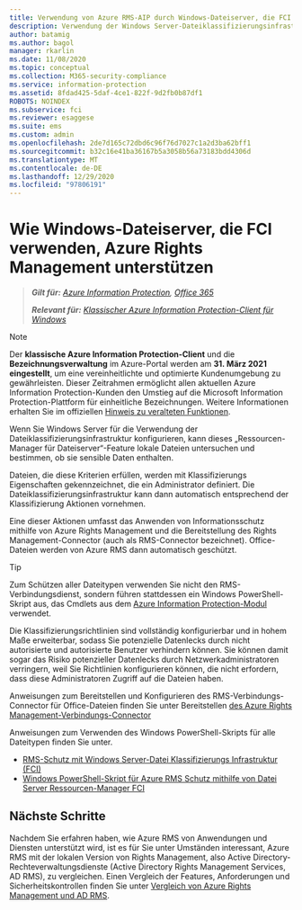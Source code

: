 ```yaml
---
title: Verwendung von Azure RMS-AIP durch Windows-Dateiserver, die FCI unterstützen
description: Verwendung der Windows Server-Dateiklassifizierungsinfrastruktur mit Azure RMS, wenn Sie den RMS-Connector für den automatischen Schutz von Office-Dokumenten bereitstellen.
author: batamig
ms.author: bagol
manager: rkarlin
ms.date: 11/08/2020
ms.topic: conceptual
ms.collection: M365-security-compliance
ms.service: information-protection
ms.assetid: 8fdad425-5daf-4ce1-822f-9d2fb0b87df1
ROBOTS: NOINDEX
ms.subservice: fci
ms.reviewer: esaggese
ms.suite: ems
ms.custom: admin
ms.openlocfilehash: 2de7d165c72dbd6c96f76d7027c1a2d3ba62bff1
ms.sourcegitcommit: b32c16e41ba36167b5a3058b56a73183bdd4306d
ms.translationtype: MT
ms.contentlocale: de-DE
ms.lasthandoff: 12/29/2020
ms.locfileid: "97806191"
---
```

# <a name="how-windows-file-servers-that-use-fci-support-azure-rights-management"></a>Wie Windows-Dateiserver, die FCI verwenden, Azure Rights Management unterstützen

>***Gilt für:** [Azure Information Protection](https://azure.microsoft.com/pricing/details/information-protection), [Office 365](https://download.microsoft.com/download/E/C/F/ECF42E71-4EC0-48FF-AA00-577AC14D5B5C/Azure_Information_Protection_licensing_datasheet_EN-US.pdf)*
>
>***Relevant für:** [Klassischer Azure Information Protection-Client für Windows](faqs.md#whats-the-difference-between-the-azure-information-protection-classic-and-unified-labeling-clients)*

>[!NOTE] 
> Der **klassische Azure Information Protection-Client** und die **Bezeichnungsverwaltung** im Azure-Portal werden am **31. März 2021** **eingestellt**, um eine vereinheitlichte und optimierte Kundenumgebung zu gewährleisten. Dieser Zeitrahmen ermöglicht allen aktuellen Azure Information Protection-Kunden den Umstieg auf die Microsoft Information Protection-Plattform für einheitliche Bezeichnungen. Weitere Informationen erhalten Sie im offiziellen [Hinweis zu veralteten Funktionen](https://aka.ms/aipclassicsunset).

Wenn Sie Windows Server für die Verwendung der Dateiklassifizierungsinfrastruktur konfigurieren, kann dieses „Ressourcen-Manager für Dateiserver“-Feature lokale Dateien untersuchen und bestimmen, ob sie sensible Daten enthalten. 

Dateien, die diese Kriterien erfüllen, werden mit Klassifizierungs Eigenschaften gekennzeichnet, die ein Administrator definiert. Die Dateiklassifizierungsinfrastruktur kann dann automatisch entsprechend der Klassifizierung Aktionen vornehmen. 

Eine dieser Aktionen umfasst das Anwenden von Informationsschutz mithilfe von Azure Rights Management und die Bereitstellung des Rights Management-Connector (auch als RMS-Connector bezeichnet). Office-Dateien werden von Azure RMS dann automatisch geschützt.

> [!TIP]
> Zum Schützen aller Dateitypen verwenden Sie nicht den RMS-Verbindungsdienst, sondern führen stattdessen ein Windows PowerShell-Skript aus, das Cmdlets aus dem [Azure Information Protection-Modul](./rms-client/client-admin-guide-powershell.md) verwendet.
> 

Die Klassifizierungsrichtlinien sind vollständig konfigurierbar und in hohem Maße erweiterbar, sodass Sie potenzielle Datenlecks durch nicht autorisierte und autorisierte Benutzer verhindern können. Sie können damit sogar das Risiko potenzieller Datenlecks durch Netzwerkadministratoren verringern, weil Sie Richtlinien konfigurieren können, die nicht erfordern, dass diese Administratoren Zugriff auf die Dateien haben.

Anweisungen zum Bereitstellen und Konfigurieren des RMS-Verbindungs-Connector für Office-Dateien finden Sie unter Bereitstellen [des Azure Rights Management-Verbindungs-Connector](deploy-rms-connector.md)

Anweisungen zum Verwenden des Windows PowerShell-Skripts für alle Dateitypen finden Sie unter. 

- [RMS-Schutz mit Windows Server-Datei Klassifizierungs Infrastruktur &#40;FCI&#41;](./rms-client/configure-fci.md)
- [Windows PowerShell-Skript für Azure RMS Schutz mithilfe von Datei Server Ressourcen-Manager FCI](rms-client/fci-script.md)


## <a name="next-steps"></a>Nächste Schritte

Nachdem Sie erfahren haben, wie Azure RMS von Anwendungen und Diensten unterstützt wird, ist es für Sie unter Umständen interessant, Azure RMS mit der lokalen Version von Rights Management, also Active Directory-Rechteverwaltungsdienste (Active Directory Rights Management Services, AD RMS), zu vergleichen. Einen Vergleich der Features, Anforderungen und Sicherheitskontrollen finden Sie unter [Vergleich von Azure Rights Management und AD RMS](compare-on-premise.md).



